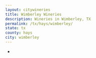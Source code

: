 ```yaml
---
layout: citywineries
title: Wimberley Wineries
description: Wineries in Wimberley, TX
permalink: /tx/hays/wimberley/
state: tx
county: hays
city: wimberley
---
```

-
